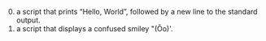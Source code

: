 0. a script that prints “Hello, World”, followed by a new line to the standard output.
1.  a script that displays a confused smiley "(Ôo)'.

